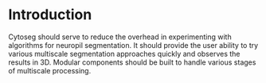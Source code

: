 # Introduction #

Cytoseg should serve to reduce the overhead in experimenting with algorithms for neuropil segmentation. It should provide the user ability to try various multiscale segmentation approaches quickly and observes the results in 3D. Modular components should be built to handle various stages of multiscale processing.